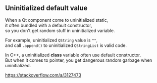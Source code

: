 ## Uninitialized default value

When a Qt component come to uninitialized static,  
it often bundled with a default constructor,  
so you don't get random stuff in uninitialized variable.

For example, uninitialized `QString` value is `""`,  
and call `.append()` to uninitialized `QStringList` is valid code.

In C++, a uninitialized **class** variable often use default constructor.  
But when it comes to pointer, you get dangerous random garbage when uninitialized.

https://stackoverflow.com/a/3127473

